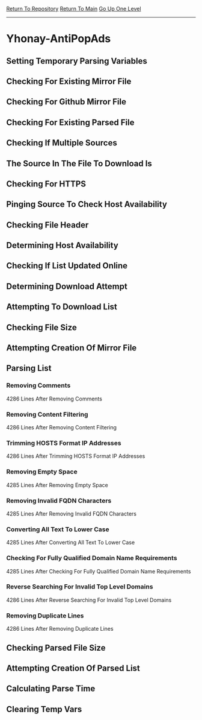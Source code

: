 [Return To Repository](https://github.com/deathbybandaid/piholeparser/)
[Return To Main](https://github.com/deathbybandaid/piholeparser/blob/master/RecentRunLogs/Mainlog.md)
[Go Up One Level](https://github.com/deathbybandaid/piholeparser/blob/master/RecentRunLogs/TopLevelScripts/30-Processing-Blacklists.md)
____________________________________
# Yhonay-AntiPopAds
## Setting Temporary Parsing Variables
## Checking For Existing Mirror File
## Checking For Github Mirror File
## Checking For Existing Parsed File
## Checking If Multiple Sources
## The Source In The File To Download Is
## Checking For HTTPS
## Pinging Source To Check Host Availability
## Checking File Header
## Determining Host Availability
## Checking If List Updated Online
## Determining Download Attempt
## Attempting To Download List
## Checking File Size
## Attempting Creation Of Mirror File
## Parsing List
### Removing Comments
4286 Lines After Removing Comments
### Removing Content Filtering
4286 Lines After Removing Content Filtering
### Trimming HOSTS Format IP Addresses
4286 Lines After Trimming HOSTS Format IP Addresses
### Removing Empty Space
4285 Lines After Removing Empty Space
### Removing Invalid FQDN Characters
4285 Lines After Removing Invalid FQDN Characters
### Converting All Text To Lower Case
4285 Lines After Converting All Text To Lower Case
### Checking For Fully Qualified Domain Name Requirements
4285 Lines After Checking For Fully Qualified Domain Name Requirements
### Reverse Searching For Invalid Top Level Domains
4286 Lines After Reverse Searching For Invalid Top Level Domains
### Removing Duplicate Lines
4286 Lines After Removing Duplicate Lines
## Checking Parsed File Size
## Attempting Creation Of Parsed List
## Calculating Parse Time
## Clearing Temp Vars
